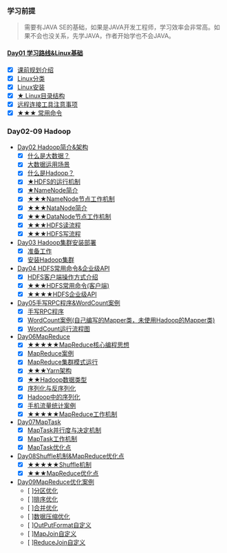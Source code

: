 ### 学习前提
> 需要有JAVA SE的基础，如果是JAVA开发工程师，学习效率会非常高。如果不会也没关系，先学JAVA，作者开始学也不会JAVA。

#### [Day01 学习路线&Linux基础](Day01学习路线&Linux/README.md)
- [x] [课前规划介绍](Day01学习路线&Linux/README.md#课前规划介绍)
- [x] [Linux分类](Day01学习路线&Linux/README.md#Linux分类)
- [x] [Linux安装](Day01学习路线&Linux/README.md#Linux安装)
- [x] [★ Linux目录结构](Day01学习路线&Linux/README.md#Linux目录结构)
- [x] [远程连接工具注意事项](Day01学习路线&Linux/README.md#远程连接工具注意事项)
- [x] [★★★ 常用命令](Day01学习路线&Linux/README.md#常用命令)
### Day02-09 Hadoop
- [Day02 Hadoop简介&架构](Day02Hadoop简介&架构/README.md)
    - [x] [什么是大数据？](Day02Hadoop简介&架构/README.md#什么是大数据)
    - [x] [大数据运用场景](Day02Hadoop简介&架构/README.md#大数据引用场景)
    - [x] [什么是Hadoop？](Day02Hadoop简介&架构/README.md#什么是Hadoop)
    - [x] [★HDFS的运行机制](Day02Hadoop简介&架构/README.md#HDFS的运行机制)
    - [x] [★NameNode简介](Day02Hadoop简介&架构/README.md#NameNode简介)
    - [x] [★★★NameNode节点工作机制](Day02Hadoop简介&架构/README.md#NameNode节点工作机制)
    - [x] [★★★NataNode简介](Day02Hadoop简介&架构/README.md#NataNode简介)
    - [x] [★★★DataNode节点工作机制](Day02Hadoop简介&架构/README.md#DataNode节点工作机制)
    - [x] [★★★HDFS读流程](Day02Hadoop简介&架构/README.md#HDFS读流程)
    - [x] [★★★HDFS写流程](Day02Hadoop简介&架构/README.md#HDFS写流程)
- [Day03 Hadoop集群安装部署](Day03Hadoop集群安装部署/README.md)
    - [x] [准备工作](Day03Hadoop集群安装部署/README.md#准备工作)
    - [x] [安装Hadoop集群](Day03Hadoop集群安装部署/README.md#安装Hadoop集群)
- [Day04 HDFS常用命令&企业级API](Day04HDFS常用命令&企业级API/README.md)
    - [x] [HDFS客户端操作方式介绍](Day04HDFS常用命令&企业级API/README.md#HDFS客户端操作方式介绍)
    - [x] [★★★HDFS常用命令(客户端)](Day04HDFS常用命令&企业级API/README.md#HDFS常用命令)
    - [x] [★★★★HDFS企业级API](Day04HDFS常用命令&企业级API/README.md#HDFS企业级API)
- [Day05手写RPC程序&WordCount案例](Day05手写RPC程序&WordCount案例/README.md)
    - [x] [手写RPC程序](Day05手写RPC程序&WordCount案例/README.md#手写RPC程序)
    - [x] [WordCount案例(自己编写的Mapper类，未使用Hadoop的Mapper类)](Day05手写RPC程序&WordCount案例/README.md#WordCount案例)
    - [x] [WordCount运行流程图](Day05手写RPC程序&WordCount案例/README.md#WordCount运行流程图)
- [Day06MapReduce](Day06MapReduce/README.md)
    - [x] [★★★★★MapReduce核心编程思想](Day06MapReduce/README.md#MapReduce核心编程思想)
    - [x] [MapReduce案例](Day06MapReduce/README.md#MapReduce案例)
    - [x] [MapReduce集群模式运行](Day06MapReduce/README.md#MapReduce集群模式运行)
    - [x] [★★★Yarn架构](Day06MapReduce/README.md#Yarn架构)
    - [x] [★★Hadoop数据类型](Day06MapReduce/README.md#Hadoop数据类型)
    - [x] [序列化与反序列化](Day06MapReduce/README.md#Hadoop数据类型)
    - [x] [Hadoop中的序列化](Day06MapReduce/README.md#Hadoop数据类型)
    - [x] [手机流量统计案例](Day06MapReduce/README.md#手机流量统计案例)
    - [x] [★★★★★MapReduce工作机制](Day06MapReduce/README.md#MapReduce工作机制)
- [Day07MapTask](Day07MapTask/README.md)
    - [x] [MapTask并行度与决定机制](Day07MapTask/README.md#MapTask并行度与决定机制)
    - [x] [MapTask工作机制](Day07MapTask/README.md#MapTask工作机制)
    - [x] [MapTask优化点](Day07MapTask/README.md#MapTask优化点)
- [Day08Shuffle机制&MapReduce优化点](Day08Shuffle机制&MapReduce优化点/README.md)
    - [x] [★★★★★Shuffle机制](Day08Shuffle机制&MapReduce优化点/README.md#Shuffle机制)
    - [x] [★★★MapReduce优化点](Day08Shuffle机制&MapReduce优化点/README.md#MapReduce优化点)
- [Day09MapReduce优化案例](Day09MapReduce优化案例/README.md)
    - [ ][分区优化]()
    - [ ][排序优化]()
    - [ ][合并优化]()
    - [ ][数据压缩优化]()
    - [ ][OutPutFormat自定义]()
    - [ ][MapJoin自定义]()
    - [ ][ReduceJoin自定义]()
